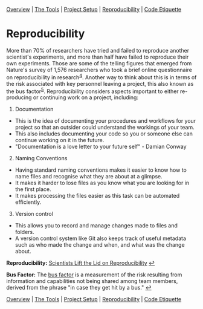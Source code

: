 [Overview](./00_overview.md) |
[The Tools](./01_tools.md) |
[Project Setup](./02_project_setup.md) |
[Reproducibility](./03_reproducibility.md) |
[Code Etiquette](./04_code_etiquette.md)

# Reproducibility

More than 70% of researchers have tried and failed to reproduce another scientist's
experiments, and more than half have failed to reproduce their own experiments. Those
are some of the telling figures that emerged from Nature's survey of 1,576 researchers
who took a brief online questionnaire on reproducibility in research<sup><a id="a4">[4](#f4)</a></sup>.
Another way to think about this is in terms of the risk associated with key personnel leaving
a project, this also known as the bus factor<sup><a id="a5">[5](#f5)</a></sup>.
Reproducibility considers aspects important to either re-producing or continuing work on a
project, including:

1. Documentation

  * This is the idea of documenting your procedures and workflows for your
    project so that an outsider could understand the workings of your team.
  * This also includes documenting your code so you or someone else can
    continue working on it in the future.
  * "Documentation is a love letter to your future self" - Damian Conway

2. Naming Conventions

  * Having standard naming conventions makes it easier to know how to name
    files and recognise what they are about at a glimpse.
  * It makes it harder to lose files as you know what you are looking for
    in the first place.
  * It makes processing the files easier as this task can be automated efficiently.

3. Version control

  * This allows you to record and manage changes made to files and folders.
  * A version control system like Git also keeps track of useful metadata such as
    who made the change and when, and what was the change about.

<b id="f4">Reproducibility:</b> [Scientists Lift the Lid on Reproducibility](https://www.nature.com/news/1-500-scientists-lift-the-lid-on-reproducibility-1.19970) [↩](#a4)

<b id="f5">Bus Factor:</b> The [bus factor](https://en.wikipedia.org/wiki/Bus_factor)
is a measurement of the risk resulting from information and capabilities not being
shared among team members, derived from the phrase "in case they get hit by a
bus." [↩](#a5)

[Overview](./00_overview.md) |
[The Tools](./01_tools.md) |
[Project Setup](./02_project_setup.md) |
[Reproducibility](./03_reproducibility.md) |
[Code Etiquette](./04_code_etiquette.md)
